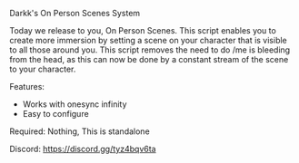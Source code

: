 Darkk's On Person Scenes System

Today we release to you, On Person Scenes. This script enables you to create more immersion by setting a scene on your character that is visible to all those around you. This script removes the need to do /me is bleeding from the head, as this can now be done by a constant stream of the scene to your character.

Features:
- Works with onesync infinity
- Easy to configure

Required:
Nothing, This is standalone

Discord: https://discord.gg/tyz4bqv6ta
